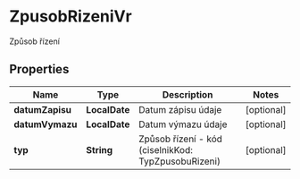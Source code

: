 

# ZpusobRizeniVr

Způsob řízení

## Properties

| Name | Type | Description | Notes |
|------------ | ------------- | ------------- | -------------|
|**datumZapisu** | **LocalDate** | Datum zápisu údaje |  [optional] |
|**datumVymazu** | **LocalDate** | Datum výmazu údaje |  [optional] |
|**typ** | **String** | Způsob řízení - kód (ciselnikKod: TypZpusobuRizeni)  |  [optional] |



